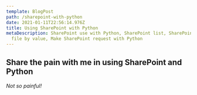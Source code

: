 ```yaml
---
template: BlogPost
path: /sharepoint-with-python
date: 2021-01-11T22:56:14.976Z
title: Using SharePoint with Python
metaDescription: SharePoint use with Python, SharePoint list, SharePoint get
  file by value, Make SharePoint request with Python
---
```

## Share the pain with me in using SharePoint and Python
*Not so painful!*